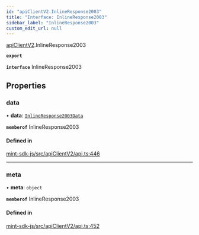 ```yaml
---
id: "apiClientV2.InlineResponse2003"
title: "Interface: InlineResponse2003"
sidebar_label: "InlineResponse2003"
custom_edit_url: null
---
```


[apiClientV2](../modules/apiClientV2).InlineResponse2003

**`export`**

**`interface`** InlineResponse2003

## Properties

### data

• **data**: [`InlineResponse2003Data`](apiClientV2.InlineResponse2003Data)

**`memberof`** InlineResponse2003

#### Defined in

[mint-sdk-js/src/apiClientV2/api.ts:446](https://github.com/KyuzanInc/mint-sdk-js/blob/d2ac52e/src/apiClientV2/api.ts#L446)

___

### meta

• **meta**: `object`

**`memberof`** InlineResponse2003

#### Defined in

[mint-sdk-js/src/apiClientV2/api.ts:452](https://github.com/KyuzanInc/mint-sdk-js/blob/d2ac52e/src/apiClientV2/api.ts#L452)
